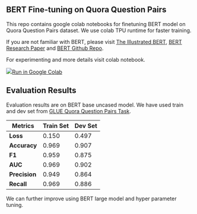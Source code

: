 BERT Fine-tuning on Quora Question Pairs
-

This repo contains google colab notebooks for finetuning BERT model on Quora Question Pairs dataset. We use colab TPU runtime for faster training.

If you are not familiar with BERT, please visit [The Illustrated BERT](http://jalammar.github.io/illustrated-bert/), [BERT Research Paper](https://arxiv.org/abs/1810.04805) and [BERT Github Repo](https://github.com/google-research/bert).

For experimenting and more details visit colab notebook.
 <td>
    <a target="_blank" href="https://colab.research.google.com/drive/1dCbs4Th3hzJfWEe6KT-stIVDMqHZSA5V"><img src="https://www.tensorflow.org/images/colab_logo_32px.png" />Run in Google Colab</a>
  </td>


## Evaluation Results

Evaluation results are on BERT base uncased model. 
We have used train and dev set from [GLUE Quora Question Pairs Task](https://gluebenchmark.com/tasks). 

|**Metrics** | **Train Set** | **Dev Set** |
|---|---|---|
|**Loss**|0.150|0.497|
|**Accuracy**|0.969|0.907|
|**F1**|0.959|0.875|
|**AUC**|0.969|0.902|
|**Precision**|0.949|0.864|
|**Recall**|0.969|0.886|

We can further improve using BERT large model and hyper parameter tuning.
